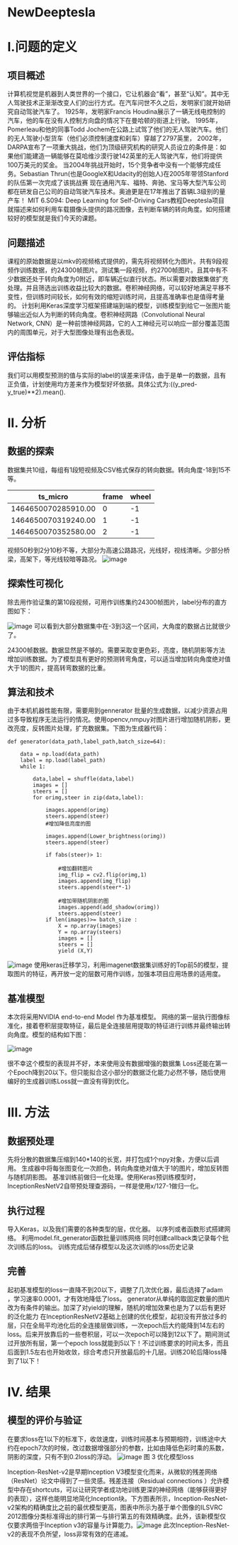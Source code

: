# NewDeeptesla
# I.问题的定义
## 项目概述
计算机视觉是机器到人类世界的一个接口，它让机器会“看”，甚至“认知”。其中无人驾驶技术正渐渐改变人们的出行方式。在汽车问世不久之后，发明家们就开始研究自动驾驶汽车了。
1925年，发明家Francis Houdina展示了一辆无线电控制的汽车，他的车在没有人控制方向盘的情况下在曼哈顿的街道上行驶。
1995年，Pomerleau和他的同事Todd Jochem在公路上试驾了他们的无人驾驶汽车。他们的无人驾驶小型货车（他们必须控制速度和刹车）穿越了2797英里，
2002年，DARPA宣布了一项重大挑战，他们为顶级研究机构的研究人员设立的条件是：如果他们能建造一辆能够在莫哈维沙漠行驶142英里的无人驾驶汽车，他们将提供100万美元的奖金。
当2004年挑战开始时，15个竞争者中没有一个能够完成任务。Sebastian Thrun(也是GoogleX和Udacity的创始人)在2005年带领Stanford的队伍第一次完成了该挑战赛
现在通用汽车、福特、奔驰、宝马等大型汽车公司都在研发自己公司的自动驾驶汽车技术。奥迪更是在17年推出了首辆L3级别的量产车！
MIT 6.S094: Deep Learning for Self-Driving Cars教程Deeptesla项目就描述来如何利用车载摄像头提供的路况图像，去判断车辆的转向角度。如何搭建较好的模型就是我们今天的课题。

## 问题描述
课程的原始数据是以mkv的视频格式提供的，需先将视频转化为图片。共有9段视频作训练数据，约24300帧图片。测试集一段视频，约2700帧图片。且其中有不少数据还处于转向角度为0附近，即车辆近似直行状态。所以需要对数据集做扩充处理。并且筛选出训练收益比较大的数据。卷积神经网络，可以较好地满足平移不变性，但训练时间较长，如何有效的缩短训练时间，且提高准确率也是值得考量的。
计划利用Keras深度学习框架搭建端到端的模型，训练模型到给它一张图片能够输出近似人为判断的转向角度。卷积神经网路（Convolutional Neural Network, CNN）是一种前馈神经网路，它的人工神经元可以响应一部分覆盖范围内的周围单元，对于大型图像处理有出色表现。

## 评估指标

我们可以用模型预测的值与实际的label的误差来评估，由于是单一的数据，且有正负值，计划使用均方差来作为模型好坏依据。具体公式为:((y_pred-y_true)**2).mean().


# II. 分析
## 数据的探索

数据集共10组，每组有1段短视频及CSV格式保存的转向数据。转向角度-18到15不等。

ts_micro | frame | wheel 
---|---|---
1464650070285910.00 |	0|	-1
1464650070319240.00 |	1|	-1
1464650070352580.00 |	2|	-1

视频50秒到2分10秒不等，大部分为高速公路路况，光线好，视线清晰。少部分桥梁，高架下，等光线较暗等路况。
![image](https://note.youdao.com/favicon.ico)

## 探索性可视化
除去用作验证集的第10段视频，可用作训练集约24300帧图片，label分布的直方图如下：

![image](https://note.youdao.com/favicon.ico)
可以看到大部分数据集中在-3到3这一个区间，大角度的数据占比就很少了。

24300帧数据。数据显然是不够的。需要采取变更色彩，亮度，随机阴影等方法增加训练数据。为了模型具有更好的预测转弯角度，可以适当增加转向角度绝对值大于1的图片，提高转弯数据的比重。
## 算法和技术
由于本机机器性能有限，需要用到gennerator 批量的生成数据，以减少资源占用过多导致程序无法运行的情况。使用opencv,nmpuy对图片进行增加随机阴影，更改亮度，反转图片处理，扩充数据集。下图为生成器代码：

```
def generator(data_path,label_path,batch_size=64):

    data = np.load(data_path)
    label = np.load(label_path)
    while 1:
        
        data,label = shuffle(data,label)
        images = []
        steers = []
        for orimg,steer in zip(data,label):

            images.append(orimg)
            steers.append(steer)
            #增加降低亮度的图
            
            images.append(Lower_brightness(orimg)) 
            steers.append(steer)

            if fabs(steer)> 1:
                
                #增加翻转图片
                img_flip = cv2.flip(orimg,1)
                images.append(img_flip)
                steers.append(steer*-1)

                #增加带随机阴影的图
                images.append(add_shadow(orimg))
                steers.append(steer)
            if len(images)>= batch_size :         
                X = np.array(images)   
                Y = np.array(steers)
                images = []
                steers = []
                yield (X,Y)
```
![image](https://note.youdao.com/favicon.ico)
使用keras迁移学习，利用imagenet数据集训练好的Top前5的模型，提取图片的特征，再开放一定的层数可用作训练，加强本项目应用场景的适用度。

## 基准模型
本次将采用NVIDIA end-to-end Model 作为基准模型。
网络的第一层执行图像标准化，接着卷积层提取特征，最后是全连接层用提取的特征进行训练并最终输出转向角度。模型的结构如下图：

![image](https://note.youdao.com/favicon.ico)

很不幸这个模型的表现并不好，本来使用没有数据增强的数据集 Loss还能在第一个Epoch降到20以下。但只能拟合这小部分的数据泛化能力必然不够，随后使用编好的生成器训练Loss就一直没有得到优化。


# III. 方法
## 数据预处理
先将分散的数据集压缩到140*140的长宽，并打包成1个npy对象，方便以后调用。
生成器中将每张图变化一次颜色，转向角度绝对值大于1的图片，增加反转图与随机阴影图。
基准训练前做归一化处理。使用Keras预训练模型时，InceptionResNetV2自带预处理查源码，一样是使用x/127-1做归一化。

## 执行过程
导入Keras，以及我们需要的各种类型的层，优化器。
以序列或者函数形式搭建网络。
利用model.fit_generator函数批量训练网络 同时创建callback类记录每个批次训练后的loss。
训练完成后储存模型以及这次训练的loss历史记录


## 完善
起初基准模型的loss一直降不到20以下，调整了几次优化器，最后选择了adam ，学习速率0.0001，才有效地降低了loss。
generator从单纯的取固定数量的图片改为有条件的输出。加深了对yield的理解，随机的增加效果也是为了以后有更好的泛化能力
在InceptionResNetV2基础上创建的优化模型，起初没有开放过多的层，只在全局平均池化后的全连接层做训练，一次epoch后大约能降到14左右的loss。后来开放靠后的一些卷积层，可以一次epoch可以降到12以下了。期间测试过开放所有层，第一个epoch loss就能到5以下！不过训练要求的时间太多，而且后面到1.5左右也开始收敛，综合考虑只开放最后的十几层。训练20轮后降loss降到了1以下！

# IV. 结果
## 模型的评价与验证
在要求loss在1以下的标准下，收敛速度，训练时间基本与预期相符，训练途中大约在epoch7次的时候，改过数据增强部分的参数，比如由降低色彩时乘的系数，阴影的深度，只有不到0.2loss的浮动。
![image](https://note.youdao.com/favicon.ico)
图 3 优化模型loss

Inception-ResNet-v2是早期Inception V3模型变化而来，从微软的残差网络（ResNet）论文中得到了一些灵感。残差连接（Residual connections ）允许模型中存在shortcuts，可以让研究学者成功地训练更深的神经网络（能够获得更好的表现），这样也能明显地简化Inception块。下方图表所示，Inception-ResNet-v2架构的精确度比之前的最优模型更高，图表中所示为基于单个图像的ILSVRC 2012图像分类标准得出的排行第一与排行第五的有效精确度。此外，该新模型仅仅要求两倍于Inception v3的容量与计算能力。![image](https://note.youdao.com/favicon.ico)
此次Inception-ResNet-v2的表现不负所望，loss非常有效的在递减。

